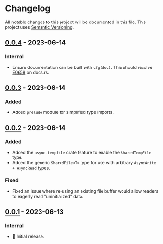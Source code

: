 # Changelog

All notable changes to this project will be documented in this file.
This project uses [Semantic Versioning](https://semver.org/spec/v2.0.0.html).

## [0.0.4] - 2023-06-14

### Internal

- Ensure documentation can be built with `cfg(doc)`. This should resolve
  [E0658](https://doc.rust-lang.org/error_codes/E0658.html) on docs.rs. 

## [0.0.3] - 2023-06-14

### Added

- Added `prelude` module for simplified type imports.

## [0.0.2] - 2023-06-14

### Added

- Added the `async-tempfile` crate feature to enable the `SharedTempFile`
  type.
- Added the generic `SharedFile<T>` type for use with arbitrary `AsyncWrite + AsyncRead` types.

### Fixed

- Fixed an issue where re-using an existing file buffer would allow readers to
  eagerly read "uninitialized" data.

## [0.0.1] - 2023-06-13

### Internal

- 🎉 Initial release.

[0.0.4]: https://github.com/sunsided/shared-files-rs/releases/tag/0.0.4
[0.0.3]: https://github.com/sunsided/shared-files-rs/releases/tag/0.0.3
[0.0.2]: https://github.com/sunsided/shared-files-rs/releases/tag/0.0.2
[0.0.1]: https://github.com/sunsided/shared-files-rs/releases/tag/0.0.1
